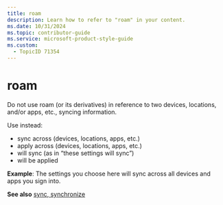 ```yaml
---
title: roam
description: Learn how to refer to "roam" in your content.
ms.date: 10/31/2024
ms.topic: contributor-guide
ms.service: microsoft-product-style-guide
ms.custom:
  - TopicID 71354
---
```



# roam

Do not use roam (or its derivatives) in reference to two devices, locations, and/or apps, etc., syncing information. 

Use instead: 

- sync across (devices, locations, apps, etc.)
- apply across (devices, locations, apps, etc.)
- will sync (as in “these settings will sync”)
- will be applied

**Example**: The settings you choose here will sync across all devices and apps you sign into.

**See also** [sync, synchronize](~\a_z_names_terms\s\sync-synchronize.md)

